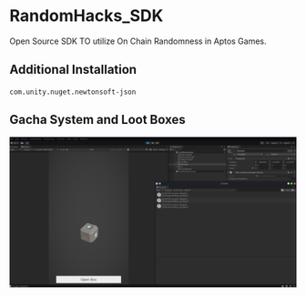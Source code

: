# RandomHacks_SDK

Open Source SDK TO utilize On Chain Randomness in Aptos Games.

## Additional Installation

```
com.unity.nuget.newtonsoft-json
```

## Gacha System and Loot Boxes 
![lootbox](/Images/OpenVault.png)



